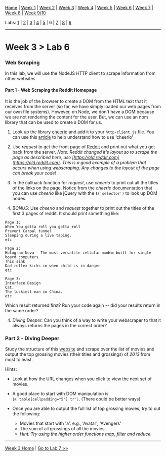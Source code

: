 [Home](/README.MD) | [Week 1](../../week-01/ReadMe.md) | [Week 2](../../week-02/ReadMe.md) | [Week 3](../../week-03/ReadMe.md) | [Week 4](../../week-04/ReadMe.md) | [Week 5](../../week-05/ReadMe.md) | [Week 6](../../week-06/ReadMe.md) | [Week 7](../../week-07/ReadMe.md) | [Week 8](../../week-08/ReadMe.md) | [Week 9/10](../../week-09_10/ReadMe.md)

Labs: [1](./lab-01.md) | [2](./lab-02.md) | [3](./lab-03.md) | [4](./lab-04.md) | [5](./lab-05.md) | 6 | [7](./lab-07.md) | [8](./lab-08.md) | [9](./lab-09.md)

---

# Week 3 > Lab 6

### Web Scraping

In this lab, we will use the NodeJS HTTP client to scrape information from other websites.

#### Part 1 - Web Scraping the Reddit Homepage

It is the job of the browser to create a DOM from the HTML text that it receives from the server (so far, we have simply loaded our web pages from our own file systems). However, on Node, we don't have a DOM because we are not rendering the content for the user. But, we can use an npm library that can be used to create a DOM for us.

1. Look up the library [cheerio](https://github.com/cheeriojs/cheerio) and add it to your `http-client.js` file. You can use this [article](https://www.smashingmagazine.com/2015/04/web-scraping-with-nodejs/) to help understand how to use 'cheerio'

2. Use *request* to get the front page of [Reddit](https://www.reddit.com/) and print out what you get back from the server. *Note: Reddit changed it's layout so to scrape the page as described here, use [https://old.reddit.com](https://old.reddit.com). This is a good example of a problem that occurs when using webscraping. Any changes to the layout of the page can break your code!*

3. In the callback function for *request*, use *cheerio* to print out all the titles of the links on the page. Notice from the *cheerio* documentation that you can use *cheerio* like jQuery with the `$('selector')` to look up DOM nodes.

4. *BONUS*: Use *cheerio* and *request* together to print out the titles of the first 3 pages of reddit. It should print something like:

```
Page 1:
When You gotta roll you gotta roll
Prevent Carpal tunnel
Sleeping during a live taping.
etc

Page 2:
Hologram Nova - The most versatile cellular modem built for single board computers
This sink
Dad reflex kicks in when child is in danger
etc

Page 3:
Interface Design
Cat.
The luckiest man in China.
etc
```

Which result returned first? Run your code again -- did your results return in the same order?

4. *Diving Deeper:* Can you think of a way to write your webscraper to that it always returns the pages in the correct order?

### Part 2 - Diving Deeper

Study the structure of this [website](http://www.boxofficemojo.com/alltime/world/) and scrape over the list of movies and output the top grossing movies (their titles and grossings) of *2013* from most to least.

Hints:

- Look at how the URL changes when you click to view the next set of movies.
- A good place to start with DOM manipulation is ``$('table[cellpadding="5"] tr')``. (There could be better ways)
- Once you are able to output the full list of top grossing movies, try to out the following:

    - Movies that start with 'a'. e.g., 'Avatar', 'Avengers'
    - The sum of all grossings of all the movies
    - *Hint: Try using the higher order functions map, filter and reduce.*

---
[Week 3 Home](../ReadMe.md) | [Go to Lab 7 >>](./lab-07.md)
